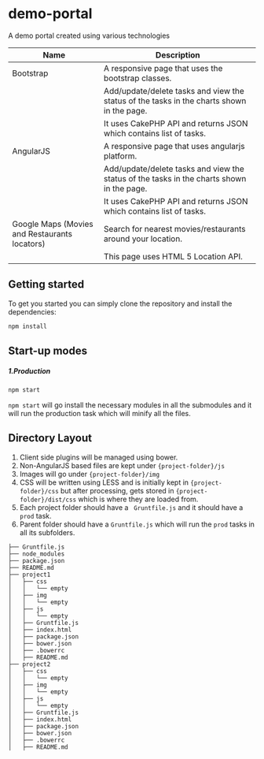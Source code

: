 # demo-portal
A demo portal created using various technologies

| Name | Description |
| ------ | ------ |
| Bootstrap | A responsive page that uses the bootstrap classes. |
|  | Add/update/delete tasks and view the status of the tasks in the charts shown in the page. |
|  | It uses CakePHP API and returns JSON which contains list of tasks. |
| AngularJS |A responsive page that uses angularjs platform. |
|  | Add/update/delete tasks and view the status of the tasks in the charts shown in the page. |
|  | It uses CakePHP API and returns JSON which contains list of tasks. |
| Google Maps (Movies and Restaurants locators) | Search for nearest movies/restaurants around your location.|
|  | This page uses HTML 5 Location API. |


## Getting started

To get you started you can simply clone the repository and install the dependencies:

```js
npm install
```

## Start-up modes
##### 1.Production

```js
npm start
```
`npm start` will go install the necessary modules in all the submodules and it will run the production task which will minify all the files.

## Directory Layout

1. Client side plugins will be managed using bower.
2. Non-AngularJS based files are kept under `{project-folder}/js`
3. Images will go under `{project-folder}/img`
4. CSS will be written using LESS and is initially kept in `{project-folder}/css` but after processing, gets stored in `{project-folder}/dist/css` which is where they are loaded from.
5. Each project folder should have a ` Gruntfile.js` and it should have a `prod` task.
6. Parent folder should have a `Gruntfile.js` which will run the  `prod` tasks in all its subfolders.

```
├── Gruntfile.js
├── node_modules
├── package.json
├── README.md
├── project1
│   ├── css
│   │   └── empty
│   ├── img  
│   │   └── empty
│   ├── js  
│   │   └── empty
│   ├── Gruntfile.js  
│   ├── index.html  
│   ├── package.json  
│   ├── bower.json  
│   ├── .bowerrc 
│   ├── README.md
├── project2
│   ├── css
│   │   └── empty
│   ├── img  
│   │   └── empty
│   ├── js  
│   │   └── empty
│   ├── Gruntfile.js  
│   ├── index.html  
│   ├── package.json  
│   ├── bower.json  
│   ├── .bowerrc 
│   ├── README.md 
```
